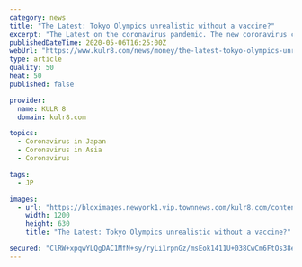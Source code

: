 ```yaml
---
category: news
title: "The Latest: Tokyo Olympics unrealistic without a vaccine?"
excerpt: "The Latest on the coronavirus pandemic. The new coronavirus causes mild or moderate symptoms for most people. For some, especially older adults and people with existing health problems, it can"
publishedDateTime: 2020-05-06T16:25:00Z
webUrl: "https://www.kulr8.com/news/money/the-latest-tokyo-olympics-unrealistic-without-a-vaccine/article_33fa4b18-e096-554c-83bd-a15131a2e15d.html"
type: article
quality: 50
heat: 50
published: false

provider:
  name: KULR 8
  domain: kulr8.com

topics:
  - Coronavirus in Japan
  - Coronavirus in Asia
  - Coronavirus

tags:
  - JP

images:
  - url: "https://bloximages.newyork1.vip.townnews.com/kulr8.com/content/tncms/custom/image/48a16c4c-47ac-11ea-bc4e-9faae589508d.jpg"
    width: 1200
    height: 630
    title: "The Latest: Tokyo Olympics unrealistic without a vaccine?"

secured: "ClRW+xpqwYLQgDAC1MfN+sy/ryLi1rpnGz/msEok1411U+038CwCm6FtOs38eu8no6nq6uq0Cs/beth2rLWu7mX9299L0e05EXqtrB24uY8/E6lsO7X0jPDJYUogbB/gjHHPFZt+ze9L9nEVYgkmw7v2FfsPc23puWTSXDRmodrTXg0aX1Q36bqr3pDbQyfq0bYntYbw0B+y9A82hn+MsppqdPnNBZY/cODBKlr8l31zZMkL4ScyztK45YhgEln5OquT3/CYceBfVFje2/Euj5DkWxs/lL1WeDBwvhP9vETyQ07sSm61AsywFYaKOpYv;YNfwnlA4TmnXCbXAFKQu4g=="
---
```



